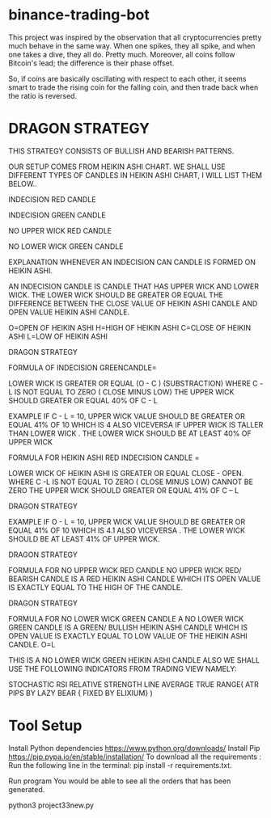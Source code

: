 # binance-trading-bot

This project was inspired by the observation that all cryptocurrencies pretty much behave in the same way. When one spikes, they all spike, and when one takes a dive, they all do. Pretty much. Moreover, all coins follow Bitcoin's lead; the difference is their phase offset.

So, if coins are basically oscillating with respect to each other, it seems smart to trade the rising coin for the falling coin, and then trade back when the ratio is reversed.





# DRAGON STRATEGY

THIS STRATEGY CONSISTS OF BULLISH AND BEARISH PATTERNS.

OUR SETUP COMES FROM HEIKIN ASHI CHART.
WE SHALL USE DIFFERENT TYPES OF CANDLES IN HEIKIN ASHI CHART, I WILL LIST THEM BELOW..

INDECISION RED CANDLE

INDECISION GREEN CANDLE

NO UPPER WICK RED CANDLE

NO LOWER WICK GREEN CANDLE

EXPLANATION
WHENEVER AN INDECISION CAN CANDLE IS FORMED ON HEIKIN ASHI.

AN INDECISION CANDLE IS CANDLE THAT HAS UPPER WICK AND LOWER WICK. THE LOWER WICK SHOULD BE GREATER OR EQUAL THE DIFFERENCE BETWEEN THE CLOSE VALUE OF HEIKIN ASHI CANDLE AND OPEN VALUE HEIKIN ASHI CANDLE.

O=OPEN OF HEIKIN ASHI H=HIGH OF HEIKIN ASHI C=CLOSE OF HEIKIN ASHI L=LOW OF HEIKIN ASHI

DRAGON STRATEGY

FORMULA OF INDECISION GREENCANDLE=

LOWER WICK IS GREATER OR EQUAL (O - C ) (SUBSTRACTION) WHERE C -L IS NOT EQUAL TO ZERO ( CLOSE MINUS LOW) THE UPPER WICK SHOULD GREATER OR EQUAL 40% OF C - L

EXAMPLE
IF C - L = 10, UPPER WICK VALUE SHOULD BE GREATER OR EQUAL 41% OF 10 WHICH IS 4 ALSO VICEVERSA IF UPPER WICK IS TALLER THAN LOWER WICK . THE LOWER WICK SHOULD BE AT LEAST 40% OF UPPER WICK

FORMULA FOR HEIKIN ASHI RED INDECISION CANDLE =

LOWER WICK OF HEIKIN ASHI IS GREATER OR EQUAL CLOSE - OPEN. WHERE C -L IS NOT EQUAL TO ZERO ( CLOSE MINUS LOW) CANNOT BE ZERO
THE UPPER WICK SHOULD GREATER OR EQUAL 41% OF C – L

DRAGON STRATEGY

EXAMPLE
IF O - L = 10, UPPER WICK VALUE SHOULD BE GREATER OR EQUAL 41% OF
10 WHICH IS 4.1 ALSO VICEVERSA . THE LOWER WICK SHOULD BE AT LEAST 41% OF UPPER WICK.

DRAGON STRATEGY

FORMULA FOR NO UPPER WICK RED CANDLE
NO UPPER WICK RED/ BEARISH CANDLE IS A RED HEIKIN ASHI CANDLE WHICH ITS OPEN VALUE IS EXACTLY EQUAL TO THE HIGH OF THE CANDLE.

DRAGON STRATEGY

FORMULA FOR NO LOWER WICK GREEN CANDLE
A NO LOWER WICK GREEN CANDLE IS A GREEN/ BULLISH HEIKIN ASHI CANDLE WHICH IS OPEN VALUE IS EXACTLY EQUAL TO LOW VALUE OF THE HEIKIN ASHI CANDLE. O=L

THIS IS A NO LOWER WICK GREEN HEIKIN ASHI CANDLE ALSO WE SHALL USE THE FOLLOWING INDICATORS FROM TRADING VIEW NAMELY:

STOCHASTIC RSI
RELATIVE STRENGTH LINE
AVERAGE TRUE RANGE( ATR PIPS BY LAZY BEAR { FIXED BY ELIXIUM} )


# Tool Setup

Install Python dependencies
https://www.python.org/downloads/
Install Pip
https://pip.pypa.io/en/stable/installation/
To download all the requirements :
Run the following line in the terminal: pip install -r requirements.txt.

Run program
You would be able to see all the orders that has been generated.

python3 project33new.py
